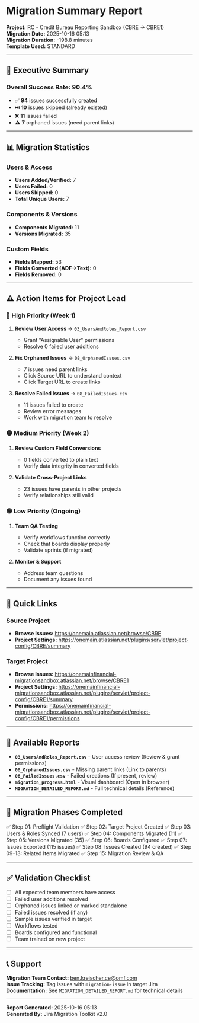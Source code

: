 # Migration Summary Report

**Project:** RC - Credit Bureau Reporting Sandbox (CBRE → CBRE1)  
**Migration Date:** 2025-10-16 05:13  
**Migration Duration:** -198.8 minutes  
**Template Used:** STANDARD

---

## 🎯 Executive Summary

### Overall Success Rate: **90.4%**

- ✅ **94** issues successfully created
- ⏭️ **10** issues skipped (already existed)
- ❌ **11** issues failed
- ⚠️ **7** orphaned issues (need parent links)

---

## 📊 Migration Statistics

### Users & Access
- **Users Added/Verified:** 7
- **Users Failed:** 0
- **Users Skipped:** 0
- **Total Unique Users:** 7

### Components & Versions
- **Components Migrated:** 11
- **Versions Migrated:** 35

### Custom Fields
- **Fields Mapped:** 53
- **Fields Converted (ADF→Text):** 0
- **Fields Removed:** 0

---

## ⚠️ Action Items for Project Lead

### 🔴 High Priority (Week 1)
1. **Review User Access** → `03_UsersAndRoles_Report.csv`
   - Grant "Assignable User" permissions
   - Resolve 0 failed user additions

2. **Fix Orphaned Issues** → `08_OrphanedIssues.csv`
   - 7 issues need parent links
   - Click Source URL to understand context
   - Click Target URL to create links

3. **Resolve Failed Issues** → `08_FailedIssues.csv`
   - 11 issues failed to create
   - Review error messages
   - Work with migration team to resolve

### 🟡 Medium Priority (Week 2)
1. **Review Custom Field Conversions**
   - 0 fields converted to plain text
   - Verify data integrity in converted fields

2. **Validate Cross-Project Links**
   - 23 issues have parents in other projects
   - Verify relationships still valid

### 🟢 Low Priority (Ongoing)
1. **Team QA Testing**
   - Verify workflows function correctly
   - Check that boards display properly
   - Validate sprints (if migrated)

2. **Monitor & Support**
   - Address team questions
   - Document any issues found

---

## 🔗 Quick Links

### Source Project
- **Browse Issues:** https://onemain.atlassian.net/browse/CBRE
- **Project Settings:** https://onemain.atlassian.net/plugins/servlet/project-config/CBRE/summary

### Target Project
- **Browse Issues:** https://onemainfinancial-migrationsandbox.atlassian.net/browse/CBRE1
- **Project Settings:** https://onemainfinancial-migrationsandbox.atlassian.net/plugins/servlet/project-config/CBRE1/summary
- **Permissions:** https://onemainfinancial-migrationsandbox.atlassian.net/plugins/servlet/project-config/CBRE1/permissions

---

## 📁 Available Reports

- **`03_UsersAndRoles_Report.csv`** - User access review (Review & grant permissions)
- **`08_OrphanedIssues.csv`** - Missing parent links (Link to parents)
- **`08_FailedIssues.csv`** - Failed creations (If present, review)
- **`migration_progress.html`** - Visual dashboard (Open in browser)
- **`MIGRATION_DETAILED_REPORT.md`** - Full technical details (Reference)

---

## 🎯 Migration Phases Completed

✅ Step 01: Preflight Validation
✅ Step 02: Target Project Created
✅ Step 03: Users & Roles Synced (7 users)
✅ Step 04: Components Migrated (11)
✅ Step 05: Versions Migrated (35)
✅ Step 06: Boards Configured
✅ Step 07: Issues Exported (115 issues)
✅ Step 08: Issues Created (94 created)
✅ Step 09-13: Related Items Migrated
✅ Step 15: Migration Review & QA

---

## ✅ Validation Checklist

- [ ] All expected team members have access
- [ ] Failed user additions resolved
- [ ] Orphaned issues linked or marked standalone
- [ ] Failed issues resolved (if any)
- [ ] Sample issues verified in target
- [ ] Workflows tested
- [ ] Boards configured and functional
- [ ] Team trained on new project

---

## 📞 Support

**Migration Team Contact:** ben.kreischer.ce@omf.com  
**Issue Tracking:** Tag issues with `migration-issue` in target Jira  
**Documentation:** See `MIGRATION_DETAILED_REPORT.md` for technical details

---

**Report Generated:** 2025-10-16 05:13  
**Generated By:** Jira Migration Toolkit v2.0


